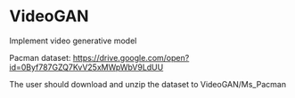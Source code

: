 # VideoGAN
Implement video generative model

Pacman dataset:
https://drive.google.com/open?id=0Byf787GZQ7KvV25xMWpWbV9LdUU

The user should download and unzip the dataset to VideoGAN/Ms_Pacman
